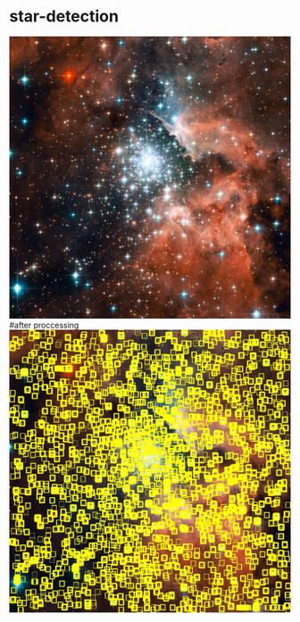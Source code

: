 # star-detection
![](https://github.com/Aniket965/star-detection/blob/master/star_hubble.jpg)
#after proccessing
![](https://github.com/Aniket965/star-detection/blob/master/detected.jpg)
